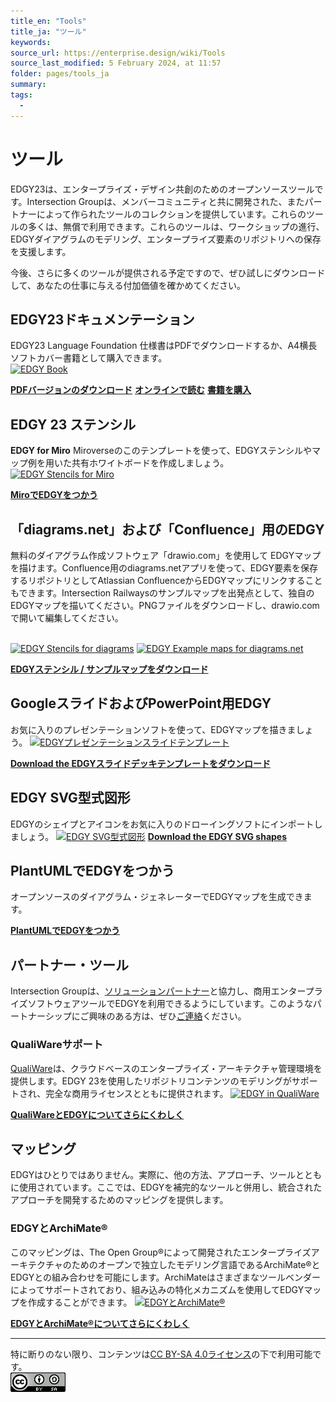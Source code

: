 ```yaml
---
title_en: "Tools"
title_ja: "ツール"
keywords: 
source_url: https://enterprise.design/wiki/Tools
source_last_modified: 5 February 2024, at 11:57
folder: pages/tools_ja
summary:
tags: 
  - 
---
```

# ツール
EDGY23は、エンタープライズ・デザイン共創のためのオープンソースツールです。Intersection Groupは、メンバーコミュニティと共に開発された、またパートナーによって作られたツールのコレクションを提供しています。これらのツールの多くは、無償で利用できます。これらのツールは、ワークショップの進行、EDGYダイアグラムのモデリング、エンタープライズ要素のリポジトリへの保存を支援します。

今後、さらに多くのツールが提供される予定ですので、ぜひ試しにダウンロードして、あなたの仕事に与える付加価値を確かめてください。

## EDGY23ドキュメンテーション
EDGY23 Language Foundation 仕様書はPDFでダウンロードするか、A4横長ソフトカバー書籍として購入できます。
<br><a href="https://shop.intersection.group/products/edgy-23-softcover" target="_blank"><img src="https://enterprise.design/w/images/thumb/3/34/EDGY-Book.png/450px-EDGY-Book.png" alt="EDGY Book" width="30%"></a><br>

[**PDFバージョンのダウンロード**](https://edgydownloads.gr8.com/)
[**オンラインで読む**](https://enterprise.design/wiki/EDGY:Sitemap) [**書籍を購入**](https://shop.intersection.group/products/edgy-23-softcover)

## EDGY 23 ステンシル
**EDGY for Miro**
Miroverseのこのテンプレートを使って、EDGYステンシルやマップ例を用いた共有ホワイトボードを作成しましょう。
<br><a href="https://miro.com/miroverse/edgy-stencils-and-examples/" target="_blank"><img src="https://enterprise.design/w/images/thumb/b/ba/EDGY-Stencils-miro.png/450px-EDGY-Stencils-miro.png" width="30%" alt="EDGY Stencils for Miro"></a><br>

[**MiroでEDGYをつかう**](https://miro.com/miroverse/edgy-stencils-and-examples/)

## 「diagrams.net」および「Confluence」用のEDGY
無料のダイアグラム作成ソフトウェア「drawio.com」を使用して EDGYマップを描けます。Confluence用のdiagrams.netアプリを使って、EDGY要素を保存するリポジトリとしてAtlassian ConfluenceからEDGYマップにリンクすることもできます。Intersection Railwaysのサンプルマップを出発点として、独自のEDGYマップを描いてください。PNGファイルをダウンロードし、drawio.comで開いて編集してください。

<br><a href="https://edgydownloads.gr8.com/" target="_blank"><img src="https://enterprise.design/w/images/thumb/9/9e/EDGY-Stencils-diagrams.png/450px-EDGY-Stencils-diagrams.png" width="30%" alt="EDGY Stencils for diagrams"></a> <a href="https://edgydownloads.gr8.com/" target="_blank"><img src="https://enterprise.design/w/images/thumb/d/d9/EDGY-Examples-diagrams.png/450px-EDGY-Examples-diagrams.png" width="30%" alt="EDGY Example maps for diagrams.net"></a>

[**EDGYステンシル / サンプルマップをダウンロード**](https://edgydownloads.gr8.com/)

## GoogleスライドおよびPowerPoint用EDGY
お気に入りのプレゼンテーションソフトを使って、EDGYマップを描きましょう。
<a href="https://edgydownloads.gr8.com/" target="_blank"><img src="https://enterprise.design/w/images/thumb/f/f8/EDGY-Presentation-Slides-Powerpoint.png/450px-EDGY-Presentation-Slides-Powerpoint.png" width="30%" alt="EDGYプレゼンテーションスライドテンプレート"></a>

[**Download the EDGYスライドデッキテンプレートをダウンロード**](https://edgydownloads.gr8.com/)

## EDGY SVG型式図形
EDGYのシェイプとアイコンをお気に入りのドローイングソフトにインポートしましょう。
<a href="https://edgydownloads.gr8.com/" target="_blank"><img src="https://enterprise.design/w/images/thumb/0/09/EDGY-SVG-Shapes.png/450px-EDGY-SVG-Shapes.png" width="30%" alt="EDGY SVG型式図形"></a>
[**Download the EDGY SVG shapes**](https://edgydownloads.gr8.com/)

## PlantUMLでEDGYをつかう
オープンソースのダイアグラム・ジェネレーターでEDGYマップを生成できます。
<a href="https://plantuml.com/stdlib#7c3d1cde3762ae3b" target="_blank"><img src="https://enterprise.design/w/images/thumb/0/05/EDGY-PlantUML.png/450px-EDGY-PlantUML.png" width="30%" alt=""></a>

[**PlantUMLでEDGYをつかう**](https://plantuml.com/stdlib#7c3d1cde3762ae3b)


## パートナー・ツール
Intersection Groupは、[ソリューションパートナー](https://intersection.group/about/partners)と協力し、商用エンタープライズソフトウェアツールでEDGYを利用できるようにしています。このようなパートナーシップにご興味のある方は、ぜひ[ご連絡](https://intersection.group/become-a-member.php)ください。

### QualiWareサポート
[QualiWare](https://qualiware.com/edgy)は、クラウドベースのエンタープライズ・アーキテクチャ管理環境を提供します。EDGY 23を使用したリポジトリコンテンツのモデリングがサポートされ、完全な商用ライセンスとともに提供されます。
<a href="https://qualiware.com/edgy" target="_blank"><img src="https://enterprise.design/w/images/thumb/c/ce/EDGY-in-QualiWare.png/450px-EDGY-in-QualiWare.png" width="30%" alt="EDGY in QualiWare"></a>

[**QualiWareとEDGYについてさらにくわしく**](https://qualiware.com/edgy)

## マッピング
EDGYはひとりではありません。実際に、他の方法、アプローチ、ツールとともに使用されています。ここでは、EDGYを補完的なツールと併用し、統合されたアプローチを開発するためのマッピングを提供します。
### EDGYとArchiMate®
このマッピングは、The Open Group®によって開発されたエンタープライズアーキテクチャのためのオープンで独立したモデリング言語であるArchiMate®とEDGYとの組み合わせを可能にします。ArchiMateはさまざまなツールベンダーによってサポートされており、組み込みの特化メカニズムを使用してEDGYマップを作成することができます。
<a href="https://enterprise.design/wiki/EDGY:ArchiMate" target="_blank"><img src="https://enterprise.design/w/images/thumb/0/00/EDGY_Facet_Intersection_Elements_ArchiMate_mapping.png/375px-EDGY_Facet_Intersection_Elements_ArchiMate_mapping.png" width="30%" alt="EDGYとArchiMate®"></a>

[**EDGYとArchiMate®についてさらにくわしく**](edgy_with_archimate_ja.md)

---
特に断りのない限り、コンテンツは[CC BY-SA 4.0ライセンス](./pages/license_ja.md)の下で利用可能です。
<br><a href="./pages/license_ja.md"> <img src="https://github.com/Yoshiyuki-iasa/EDGY23_ja/blob/main/media/cc.png?raw=true" alt="CC logo"></a>
